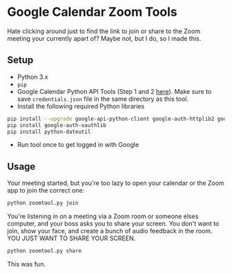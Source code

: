 # Google Calendar Zoom Tools

Hate clicking around just to find the link to join or share to the Zoom meeting your currently apart of? Maybe not, but I do, so I made this.

## Setup
* Python 3.x
* `pip`
* Google Calendar Python API Tools (Step 1 and 2 [here](https://developers.google.com/calendar/quickstart/python)). Make sure to save `credentials.json` file in the same directory as this tool.
* Install the following required Python libraries
```bash
pip install --upgrade google-api-python-client google-auth-httplib2 google-auth-oauthlib
pip install google-auth-oauthlib
pip install python-dateutil
```
* Run tool once to get logged in with Google

## Usage
Your meeting started, but you're too lazy to open your calendar or the Zoom app to join the correct one:
```bash
python zoomtool.py join
```

You're listening in on a meeting via a Zoom room or someone elses computer, and your boss asks you to share your screen. You don't want to join, show your face, and create a bunch of audio feedback in the room. YOU JUST WANT TO SHARE YOUR SCREEN.
```bash
python zoomtool.py share
```

This was fun.
